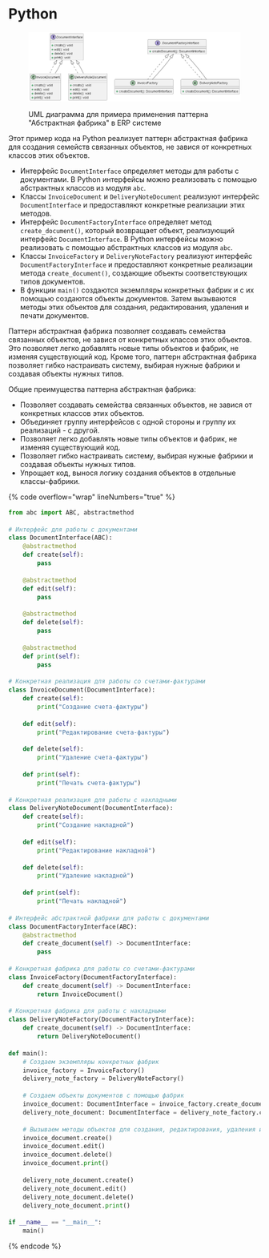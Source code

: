 # Python

<figure><img src="../../../../../.gitbook/assets/image (2) (1) (1) (1) (1) (1) (1) (1) (1) (1) (1) (1) (1) (1) (1) (1) (1).png" alt=""><figcaption><p>UML диаграмма для примера применения паттерна "Абстрактная фабрика" в ERP системе</p></figcaption></figure>

Этот пример кода на Python реализует паттерн абстрактная фабрика для создания семейств связанных объектов, не завися от конкретных классов этих объектов.

* Интерфейс `DocumentInterface` определяет методы для работы с документами. В Python интерфейсы можно реализовать с помощью абстрактных классов из модуля `abc`.
* Классы `InvoiceDocument` и `DeliveryNoteDocument` реализуют интерфейс `DocumentInterface` и предоставляют конкретные реализации этих методов.
* Интерфейс `DocumentFactoryInterface` определяет метод `create_document()`, который возвращает объект, реализующий интерфейс `DocumentInterface`. В Python интерфейсы можно реализовать с помощью абстрактных классов из модуля `abc`.
* Классы `InvoiceFactory` и `DeliveryNoteFactory` реализуют интерфейс `DocumentFactoryInterface` и предоставляют конкретные реализации метода `create_document()`, создающие объекты соответствующих типов документов.
* В функции `main()` создаются экземпляры конкретных фабрик и с их помощью создаются объекты документов. Затем вызываются методы этих объектов для создания, редактирования, удаления и печати документов.

Паттерн абстрактная фабрика позволяет создавать семейства связанных объектов, не завися от конкретных классов этих объектов. Это позволяет легко добавлять новые типы объектов и фабрик, не изменяя существующий код. Кроме того, паттерн абстрактная фабрика позволяет гибко настраивать систему, выбирая нужные фабрики и создавая объекты нужных типов.

Общие преимущества паттерна абстрактная фабрика:

* Позволяет создавать семейства связанных объектов, не завися от конкретных классов этих объектов.
* Объединяет группу интерфейсов с одной стороны и группу их реализаций - с другой.
* Позволяет легко добавлять новые типы объектов и фабрик, не изменяя существующий код.
* Позволяет гибко настраивать систему, выбирая нужные фабрики и создавая объекты нужных типов.
* Упрощает код, вынося логику создания объектов в отдельные классы-фабрики.

{% code overflow="wrap" lineNumbers="true" %}
```python
from abc import ABC, abstractmethod

# Интерфейс для работы с документами
class DocumentInterface(ABC):
    @abstractmethod
    def create(self):
        pass

    @abstractmethod
    def edit(self):
        pass

    @abstractmethod
    def delete(self):
        pass

    @abstractmethod
    def print(self):
        pass

# Конкретная реализация для работы со счетами-фактурами
class InvoiceDocument(DocumentInterface):
    def create(self):
        print("Создание счета-фактуры")

    def edit(self):
        print("Редактирование счета-фактуры")

    def delete(self):
        print("Удаление счета-фактуры")

    def print(self):
        print("Печать счета-фактуры")

# Конкретная реализация для работы с накладными
class DeliveryNoteDocument(DocumentInterface):
    def create(self):
        print("Создание накладной")

    def edit(self):
        print("Редактирование накладной")

    def delete(self):
        print("Удаление накладной")

    def print(self):
        print("Печать накладной")

# Интерфейс абстрактной фабрики для работы с документами
class DocumentFactoryInterface(ABC):
    @abstractmethod
    def create_document(self) -> DocumentInterface:
        pass

# Конкретная фабрика для работы со счетами-фактурами
class InvoiceFactory(DocumentFactoryInterface):
    def create_document(self) -> DocumentInterface:
        return InvoiceDocument()

# Конкретная фабрика для работы с накладными
class DeliveryNoteFactory(DocumentFactoryInterface):
    def create_document(self) -> DocumentInterface:
        return DeliveryNoteDocument()

def main():
    # Создаем экземпляры конкретных фабрик
    invoice_factory = InvoiceFactory()
    delivery_note_factory = DeliveryNoteFactory()

    # Создаем объекты документов с помощью фабрик
    invoice_document: DocumentInterface = invoice_factory.create_document()
    delivery_note_document: DocumentInterface = delivery_note_factory.create_document()

    # Вызываем методы объектов для создания, редактирования, удаления и печати документов
    invoice_document.create()
    invoice_document.edit()
    invoice_document.delete()
    invoice_document.print()

    delivery_note_document.create()
    delivery_note_document.edit()
    delivery_note_document.delete()
    delivery_note_document.print()

if __name__ == "__main__":
    main()
```
{% endcode %}

